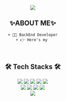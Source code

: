 <p align="center">
  <img src="https://capsule-render.vercel.app/api?type=waving&color=FFE08C&height=300&section=header&text=Dahee Kim&fontSize=70" />
</p>

<!--
**dahee-05/dahee-05** is a ✨ _special_ ✨ repository because its `README.md` (this file) appears on your GitHub profile.

Here are some ideas to get you started:

- 🔭 I’m currently working on ...
- 🌱 I’m currently learning ...
- 👯 I’m looking to collaborate on ...
- 🤔 I’m looking for help with ...
- 💬 Ask me about ...
- 📫 How to reach me: ...
- 😄 Pronouns: ...
- ⚡ Fun fact: ... 👋
<h3>Hi, I'm dahee Kim👋</h3>
-->
  <div align="center">
    <h2>✨ABOUT ME✨</h2>

    + 👩‍💻 BackEnd Developer
    + 👉 Here's my 
  </div>
<br>
  <div align="center">
   <h2>🛠️ Tech Stacks 🛠️</h2>
  </div>
<p align="center">
<img src="https://img.shields.io/badge/html5-E34F26?style=for-the-badge&logo=html5&logoColor=white">
<img src="https://img.shields.io/badge/css3-1572B6?style=for-the-badge&logo=css3&logoColor=white">
<img src="https://img.shields.io/badge/JAVASCRIPT-F7DF1E?style=for-the-badge&logo=JAVASCRIPT&logoColor=black">
<img src="https://img.shields.io/badge/BOOTSTRAP-7952B3?style=for-the-badge&logo=BOOTSTRAP&logoColor=white">
  <img src="https://img.shields.io/badge/jquery-0769AD?style=for-the-badge&logo=jquery&logoColor=white">
<br>

<img src="https://img.shields.io/badge/java-007396?style=for-the-badge&logo=java&logoColor=white">
<img src="https://img.shields.io/badge/ORACLE-F80000?style=for-the-badge&logo=ORACLE&logoColor=white">
<img src="https://img.shields.io/badge/SPRING-6DB33F?style=for-the-badge&logo=SPRING&logoColor=white">
<img src="https://img.shields.io/badge/apache tomcat-F8DC75?style=for-the-badge&logo=apachetomcat&logoColor=black">
<br>

<img src="https://img.shields.io/badge/GITHUB-181717?style=for-the-badge&logo=GITHUB&logoColor=white">
</p>

